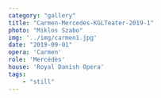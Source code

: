 ```yaml
---
category: "gallery"
title: "Carmen-Mercedes-KGLTeater-2019-1"
photo: "Miklos Szabo"
img: '../img/carmen1.jpg'
date: "2019-09-01"
opera: 'Carmen'
role: 'Mercédès'
house: 'Royal Danish Opera'
tags:
    - "still"
---
```

